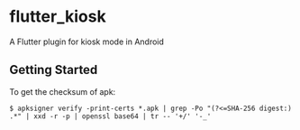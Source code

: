 # flutter_kiosk

A Flutter plugin for kiosk mode in Android

## Getting Started

To get the checksum of apk:

    $ apksigner verify -print-certs *.apk | grep -Po "(?<=SHA-256 digest:) .*" | xxd -r -p | openssl base64 | tr -- '+/' '-_'